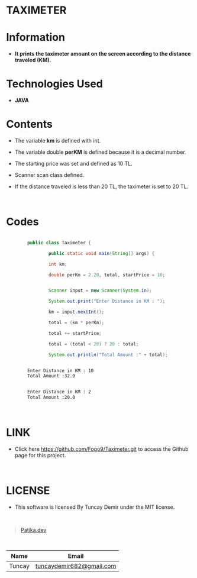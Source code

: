 # **TAXIMETER**

# Information

* **It prints the taximeter amount on the screen according to the distance traveled (KM).**

# Technologies Used

* **JAVA**

# Contents

* The variable **km** is defined with int.

* The variable double **perKM** is defined because it is a decimal number.

* The starting price was set and defined as 10 TL.

* Scanner scan class defined.

* If the distance traveled is less than 20 TL, the taximeter is set to 20 TL.

<br />

# Codes

```Java

        public class Taximeter {

                public static void main(String[] args) {

                int km;

                double perKm = 2.20, total, startPrice = 10;

```

```Java

                Scanner input = new Scanner(System.in);

                System.out.print("Enter Distance in KM : ");

                km = input.nextInt();

                total = (km * perKm);

                total += startPrice;

                total = (total < 20) ? 20 : total;

                System.out.println("Total Amount :" + total);


```

```bash

        Enter Distance in KM : 10
        Total Amount :32.0

```

```bash

        Enter Distance in KM : 2
        Total Amount :20.0

```
<br />

# LINK

* Click here https://github.com/Fogo9/Taximeter.git to access the Github page for this project.

<br />

# LICENSE

* This software is licensed By Tuncay Demir under the MIT license.

<br />

>[Patika.dev](https://app.patika.dev/fogomurphy)

<br/>

| Name |  Email |
| ---- |  ----- |
| Tuncay | tuncaydemir682@gmail.com |
